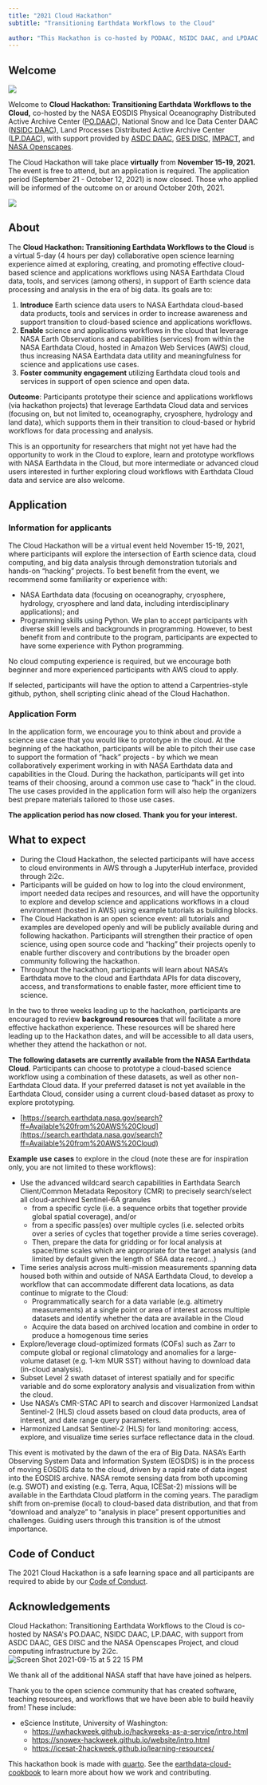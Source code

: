 ```yaml
---
title: "2021 Cloud Hackathon"
subtitle: "Transitioning Earthdata Workflows to the Cloud"
 
author: "This Hackathon is co-hosted by PODAAC, NSIDC DAAC, and LPDAAC. Additional support is provided by ASDC, GESDISC, IMPACT, and Openscapes."
---
```


## Welcome

![](https://user-images.githubusercontent.com/2915555/133526401-b79abf6c-ab0d-438d-9927-da39b7c17b96.jpg)


Welcome to **Cloud Hackathon: Transitioning Earthdata Workflows to the Cloud,** co-hosted by the NASA EOSDIS Physical Oceanography Distributed Active Archive Center ([PO.DAAC](https://podaac.jpl.nasa.gov/)), National Snow and Ice Data Center DAAC ([NSIDC DAAC](https://nsidc.org/daac)), Land Processes Distributed Active Archive Center ([LP.DAAC](https://lpdaac.usgs.gov/)), with support provided by [ASDC DAAC](https://asdc.larc.nasa.gov/), [GES DISC](https://disc.gsfc.nasa.gov/), [IMPACT](https://impact.earthdata.nasa.gov/), and [NASA Openscapes](https://nasa-openscapes.github.io/).

The Cloud Hackathon will take place **virtually** from **November 15-19, 2021.** The event is free to attend, but an application is required. The application period (September 21 - October 12, 2021) is now closed. Those who applied will be informed of the outcome on or around October 20th, 2021.

[![](https://img.shields.io/static/v1.svg?logo=Jupyter&label=Openscapes&message=AWS+us-west-2&color=orange)](https://openscapes.2i2c.cloud)


## About

The **Cloud Hackathon: Transitioning Earthdata Workflows to the Cloud** is a virtual 5-day (4 hours per day) collaborative open science learning experience aimed at exploring, creating, and promoting effective cloud-based science and applications workflows using NASA Earthdata Cloud data, tools, and services (among others), in support of Earth science data processing and analysis in the era of big data. Its goals are to:



1. **Introduce** Earth science data users to NASA Earthdata cloud-based data products, tools and services in order to increase awareness and support transition to cloud-based science and applications workflows.
2. **Enable** science and applications workflows in the cloud that leverage NASA Earth Observations and capabilities (services) from within the NASA Earthdata Cloud, hosted in Amazon Web Services (AWS) cloud, thus increasing NASA Earthdata data utility and meaningfulness for science and applications use cases.
3. **Foster community engagement** utilizing Earthdata cloud tools and services in support of open science and open data.

**Outcome**: Participants prototype their science and applications workflows (via hackathon projects) that leverage Earthdata Cloud data and services (focusing on, but not limited to, oceanography, cryosphere, hydrology and land data), which supports them in their transition to cloud-based or hybrid workflows for data processing and analysis.

This is an opportunity for researchers that might not yet have had the opportunity to work in the Cloud to explore, learn and prototype workflows with NASA Earthdata in the Cloud, but more intermediate or advanced cloud users interested in further exploring cloud workflows with Earthdata Cloud data and service are also welcome.


## Application

### Information for applicants

The Cloud Hackathon will be a virtual event held November 15-19, 2021, where participants will explore the intersection of Earth science data, cloud computing, and big data analysis through demonstration tutorials and hands-on “hacking” projects. To best benefit from the event, we recommend some familiarity or experience with:

* NASA Earthdata data (focusing on oceanography, cryosphere, hydrology, cryosphere and land data, including interdisciplinary applications); and
* Programming skills using Python. We plan to accept participants with diverse skill levels and backgrounds in programming. However, to best benefit from and contribute to the program, participants are expected to have some experience with Python programming.

No cloud computing experience is required, but we encourage both beginner and more experienced participants with AWS cloud to apply.

If selected, participants will have the option to attend a Carpentries-style github, python, shell scripting clinic ahead of the Cloud Hachathon.

### Application Form

In the application form, we encourage you to think about and provide a science use case that you would like to prototype in the cloud. At the beginning of the hackathon, participants will be able to pitch their use case to support the formation of “hack” projects - by which we mean collaboratively experiment working in with NASA Earthdata data and capabilities in the Cloud. During the hackathon, participants will get into teams of their choosing, around a common use case to “hack” in the cloud. The use cases provided in the application form will also help the organizers best prepare materials tailored to those use cases.

**The application period has now closed. Thank you for your interest.**


## What to expect

* During the Cloud Hackathon, the selected participants will have access to cloud environments in AWS through a JupyterHub interface, provided through 2i2c.
* Participants will be guided on how to log into the cloud environment, import needed data recipes and resources, and will have the opportunity to explore and develop science and applications workflows in a cloud environment (hosted in AWS) using example tutorials as building blocks.
* The Cloud Hackathon is an open science event: all tutorials and examples are developed openly and will be publicly available during and following hackathon. Participants will strengthen their practice of open science, using open source code and “hacking” their projects openly to enable further discovery and contributions by the broader open community following the hackathon.
* Throughout the hackathon, participants will learn about NASA’s Earthdata move to the cloud and Earthdata APIs for data discovery, access, and transformations to enable faster, more efficient time to science.

In the two to three weeks leading up to the hackathon, participants are encouraged to review **background resources** that will facilitate a more effective hackathon experience. These resources will be shared here leading up to the Hackathon dates, and will be accessible to all data users, whether they attend the hackathon or not.

**The following datasets are currently available from the NASA Earthdata Cloud.** Participants can choose to prototype a cloud-based science workflow using a combination of these datasets, as well as other non-Earthdata Cloud data. If your preferred dataset is not yet available in the Earthdata Cloud, consider using a current cloud-based dataset as proxy to explore prototyping.


* [https://search.earthdata.nasa.gov/search?ff=Available%20from%20AWS%20Cloud](https://search.earthdata.nasa.gov/search?ff=Available%20from%20AWS%20Cloud)

**Example** **use** **cases** to explore in the cloud (note these are for inspiration only, you are not limited to these workflows):



* Use the advanced wildcard search capabilities in Earthdata Search Client/Common Metadata Repository (CMR) to precisely search/select all cloud-archived Sentinel-6A granules
    * from a specific cycle (i.e. a sequence orbits that together provide global spatial coverage), and/or
    * from a specific pass(es) over multiple cycles (i.e. selected orbits over a series of cycles that together provide a time series coverage).
    * Then, prepare the data for gridding or for local analysis at space/time scales which are appropriate for the target analysis (and limited by default given the length of S6A data record...)
* Time series analysis across multi-mission measurements spanning data housed both within and outside of NASA Earthdata Cloud, to develop a workflow that can accommodate different data locations, as data continue to migrate to the Cloud:
    * Programmatically search for a data variable (e.g. altimetry measurements) at a single point or area of interest across multiple datasets and identify whether the data are available in the Cloud
    * Acquire the data based on archived location and combine in order to produce a homogenous time series
* Explore/leverage cloud-optimized formats (COFs) such as Zarr to compute global or regional climatology and anomalies for a large-volume dataset (e.g. 1-km MUR SST) without having to download data (in-cloud analysis).
* Subset Level 2 swath dataset of interest spatially and for specific variable and do some exploratory analysis and visualization from within the cloud.
* Use NASA’s CMR-STAC API to search and discover Harmonized Landsat Sentinel-2 (HLS) cloud assets based on cloud data products, area of interest, and date range query parameters.
* Harmonized Landsat Sentinel-2 (HLS) for land monitoring: access, explore, and visualize time series surface reflectance data in the cloud.

This event is motivated by the dawn of the era of Big Data. NASA’s Earth Observing System Data and Information System (EOSDIS) is in the process of moving EOSDIS data to the cloud, driven by a rapid rate of data ingest into the EOSDIS archive. NASA remote sensing data from both upcoming (e.g. SWOT) and existing (e.g. Terra, Aqua, ICESat-2) missions will be available in the Earthdata Cloud platform in the coming years. The paradigm shift from on-premise (local) to cloud-based data distribution, and that from “download and analyze” to “analysis in place” present opportunities and challenges. Guiding users through this transition is of the utmost importance.

## Code of Conduct 

The 2021 Cloud Hackathon is a safe learning space and all participants are required to abide by our [Code of Conduct](https://openscapes.org/code-of-conduct).

## Acknowledgements

Cloud Hackathon: Transitioning Earthdata Workflows to the Cloud is co-hosted by NASA's PO.DAAC, NSIDC DAAC, LP.DAAC, with support from ASDC DAAC, GES DISC and the NASA Openscapes Project, and cloud computing infrastructure by 2i2c. <br>
![Screen Shot 2021-09-15 at 5 22 15 PM](https://user-images.githubusercontent.com/2915555/133525653-2a2278b1-1015-4350-b2a5-160d125aaaf7.png) <br>

We thank all of the additional NASA staff that have have joined as helpers.  

Thank you to the open science community that has created software, teaching resources, and workflows that we have been able to build heavily from! These include: 

- eScience Institute, University of Washington: 
  - <https://uwhackweek.github.io/hackweeks-as-a-service/intro.html>
  - <https://snowex-hackweek.github.io/website/intro.html>
  - <https://icesat-2hackweek.github.io/learning-resources/>
  
This hackathon book is made with [quarto](https://quarto.org). See the [earthdata-cloud-cookbook](https://nasa-openscapes.github.io/earthdata-cloud-cookbook/contributing/) to learn more about how we work and contributing.
